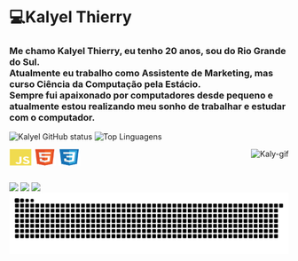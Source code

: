 <h1>💻Kalyel Thierry</h1>
<h3>Me chamo Kalyel Thierry, eu tenho 20 anos, sou do Rio Grande do Sul.<br>Atualmente eu trabalho como Assistente de Marketing, mas curso Ciência da Computação pela Estácio.<br>
Sempre fui apaixonado por computadores desde pequeno e atualmente estou realizando meu sonho de trabalhar e estudar com o computador.</h2>

![Kalyel GitHub status](https://github-readme-stats.vercel.app/api?username=kalyelt&show_icons=true&theme=gotham&title_color=2fc87f7&border_color=000000&locale=pt-br&border_radius=30)
![Top Linguagens](https://github-readme-stats.vercel.app/api/top-langs/?username=kalyelt&show_icons=true&theme=gotham&title_color=2fc87f7&border_color=000000&locale=pt-br&border_radius=30)

<div style="display: inline_block">
  <img align="center" alt="Kaly-Js" height="30" width="40" src="https://raw.githubusercontent.com/devicons/devicon/master/icons/javascript/javascript-plain.svg">
  <img align="center" alt="Kaly-HTML" height="30" width="40" src="https://raw.githubusercontent.com/devicons/devicon/master/icons/html5/html5-original.svg">
  <img align="center" alt="Kaly-CSS" height="30" width="40" src="https://raw.githubusercontent.com/devicons/devicon/master/icons/css3/css3-original.svg">
  <img align="right" alt="Kaly-gif" src="https://media1.giphy.com/media/v1.Y2lkPTc5MGI3NjExczNyMWM1YmhqOTgxZjF5dDAzaG9oOGRkejZ2dHdiYW16enF6eHp0NCZlcD12MV9pbnRlcm5hbF9naWZfYnlfaWQmY3Q9Zw/nR4L10XlJcSeQ/giphy.gif">
</div>

##

<div> 
  <a href="https://instagram.com/is.thierry" target="_blank"><img src="https://img.shields.io/badge/-Instagram-%23E4405F?style=for-the-badge&logo=instagram&logoColor=white" target="_blank"></a>
  <a href = "mailto:kalyel.contato@gmail.com"><img src="https://img.shields.io/badge/-Gmail-%23333?style=for-the-badge&logo=gmail&logoColor=white" target="_blank"></a>
  <a href="https://www.linkedin.com/in/kalyel-thierry-344826331" target="_blank"><img src="https://img.shields.io/badge/-LinkedIn-%230077B5?style=for-the-badge&logo=linkedin&logoColor=white" target="_blank"></a> 
</div>

<picture>
  <source media="(prefers-color-scheme: dark)" srcset="https://raw.githubusercontent.com/kalyelt/kalyelt/output/github-contribution-grid-snake-dark.svg">
  <source media="(prefers-color-scheme: light)" srcset="https://raw.githubusercontent.com/YourUser/kalyelt/output/github-contribution-grid-snake.svg">
  <img alt="github contribution grid snake animation" src="https://raw.githubusercontent.com/kalyelt/kalyelt/output/github-contribution-grid-snake.svg">
</picture>
